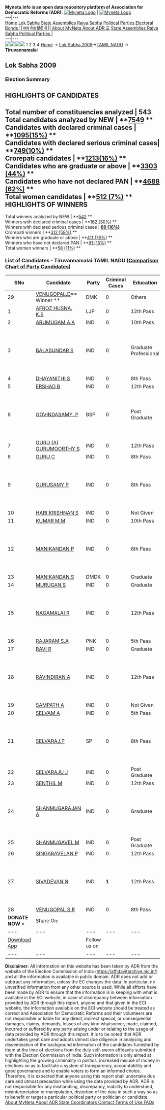 **Myneta.info is an open data repository platform of Association for Democratic Reforms (ADR).**
[![Myneta Logo](https://www.myneta.info/lib/img/myneta-logo.png)](https://www.myneta.info/) | [![Myneta Logo](https://www.myneta.info/lib/img/adr-logo.png)](https://adrindia.org)  
---|---  
[Home](https://www.myneta.info/) [Lok Sabha](https://www.myneta.info/#ls "Lok Sabha") [ State Assemblies ](https://www.myneta.info/#sa "State Assemblies") [Rajya Sabha](https://www.myneta.info/#rs "Rajya Sabha") [Political Parties ](https://www.myneta.info/party "Political Parties") [ Electoral Bonds ](https://www.myneta.info/electoral_bonds "Electoral Bonds") [ || माय नेता हिंदी में || ](https://translate.google.co.in/translate?prev=hp&hl=en&js=y&u=www.myneta.info&sl=en&tl=hi&history_state0=) [ About MyNeta ](https://adrindia.org/content/about-myneta) [ About ADR ](https://adrindia.org/about-adr/who-we-are) [☰](javascript:void\(0\))
[ State Assemblies ](https://www.myneta.info/#sa "State Assemblies") [ Rajya Sabha ](https://www.myneta.info/#rs "Rajya Sabha") [ Political Parties ](https://www.myneta.info/party "Political Parties")
|   
---|---  
![](https://www.myneta.info/lib/img/banner/banner-1.png)![](https://www.myneta.info/lib/img/banner/banner-2.png)![](https://www.myneta.info/lib/img/banner/banner-3.png)![](https://www.myneta.info/lib/img/banner/banner-4.png)
1  2  3  4 
[Home](https://www.myneta.info/) → [Lok Sabha 2009](https://www.myneta.info/ls2009/)→[TAMIL NADU](https://www.myneta.info/ls2009/index.php?action=show_constituencies&state_id=22) → **Tiruvannamalai**
### 
## Lok Sabha 2009
###  Election Summary 
HIGHLIGHTS OF CANDIDATES  
---  
Total number of constituencies analyzed |  543   
Total candidates analyzed by NEW | **[7549](https://www.myneta.info/ls2009/index.php?action=summary&subAction=candidates_analyzed&sort=candidate#summary) **  
Candidates with declared criminal cases | **[1095(15%)](https://www.myneta.info/ls2009/index.php?action=summary&subAction=crime&sort=candidate#summary) **  
Candidates with declared serious criminal cases| **[749(10%)](https://www.myneta.info/ls2009/index.php?action=summary&subAction=serious_crime&sort=candidate#summary) **  
Crorepati candidates | **[1213(16%)](https://www.myneta.info/ls2009/index.php?action=summary&subAction=crorepati&sort=candidate#summary) **  
Candidates who are graduate or above | **[3303 (44%)](https://www.myneta.info/ls2009/index.php?action=summary&subAction=education&sort=candidate#summary) **  
Candidates who have not declared PAN | **[4688 (62%)](https://www.myneta.info/ls2009/index.php?action=summary&subAction=without_pan&sort=candidate#summary) **  
Total women candidates | **[512 (7%)](https://www.myneta.info/ls2009/index.php?action=summary&subAction=women_candidate&sort=candidate#summary) **  
HIGHLIGHTS OF WINNERS  
---  
Total winners analyzed by NEW | **[542](https://www.myneta.info/ls2009/index.php?action=summary&subAction=winner_analyzed&sort=candidate#summary) **  
Winners with declared criminal cases | **[162 (30%)](https://www.myneta.info/ls2009/index.php?action=summary&subAction=winner_crime&sort=candidate#summary) **  
Winners with declared serious criminal cases | **[89 (16%)](https://www.myneta.info/ls2009/index.php?action=summary&subAction=winner_serious_crime&sort=candidate#summary)**  
Crorepati winners | **[312 (58%)](https://www.myneta.info/ls2009/index.php?action=summary&subAction=winner_crorepati&sort=candidate#summary) **  
Winners who are graduate or above | **[411 (76%)](https://www.myneta.info/ls2009/index.php?action=summary&subAction=winner_education&sort=candidate#summary) **  
Winners who have not declared PAN | **[81 (15%)](https://www.myneta.info/ls2009/index.php?action=summary&subAction=winner_without_pan&sort=candidate#summary) **  
Total women winners | **[58 (11%)](https://www.myneta.info/ls2009/index.php?action=summary&subAction=winner_women&sort=candidate#summary) **  
### List of Candidates - Tiruvannamalai:TAMIL NADU ([Comparison Chart of Party Candidates](https://www.myneta.info/ls2009/comparisonchart.php?constituency_id=483))
SNo | Candidate| Party| Criminal Cases| Education| Age| Total Assets| Liabilities  
---|---|---|---|---|---|---|---  
29  | [VENUGOPAL.D](https://www.myneta.info/ls2009/candidate.php?candidate_id=8363)** Winner ** | DMK | 0 | Others| 73 | Rs 5,70,10,000 ~ 5 Crore+ | Rs 15,38,546 ~ 15 Lacs+  
1  | [AFROZ HUSNA. K.S](https://www.myneta.info/ls2009/candidate.php?candidate_id=8364) | LJP | 0 | 12th Pass| 38 | Rs 4,47,831 ~ 4 Lacs+ | Rs 83,203 ~ 83 Thou+  
2  | [ARUMUGAM A.A](https://www.myneta.info/ls2009/candidate.php?candidate_id=8368) | IND | 0 | 10th Pass| 31 | Rs 60,95,500 ~ 60 Lacs+ | Rs 0 ~   
3  | [BALASUNDAR S](https://www.myneta.info/ls2009/candidate.php?candidate_id=8385) | IND | 0 | Graduate Professional| 33 | ![](https://myneta.info/image_v2.php?myneta_folder=ls2009&candidate_id=8385&col=ta) | ![](https://myneta.info/image_v2.php?myneta_folder=ls2009&candidate_id=8385&col=lia)  
4  | [DHAYANITHI S](https://www.myneta.info/ls2009/candidate.php?candidate_id=8383) | IND | 0 | 8th Pass| 29 | Rs 50,000 ~ 50 Thou+ | Rs 0 ~   
5  | [ERSHAD B](https://www.myneta.info/ls2009/candidate.php?candidate_id=8370) | IND | 0 | 12th Pass| 34 | Rs 20,000 ~ 20 Thou+ | Rs 0 ~   
6  | [GOVINDASAMY. P](https://www.myneta.info/ls2009/candidate.php?candidate_id=8362) | BSP | 0 | Post Graduate| 62 | ![](https://myneta.info/image_v2.php?myneta_folder=ls2009&candidate_id=8362&col=ta) | ![](https://myneta.info/image_v2.php?myneta_folder=ls2009&candidate_id=8362&col=lia)  
7  | [GURU (A) GURUMOORTHY S](https://www.myneta.info/ls2009/candidate.php?candidate_id=8374) | IND | 0 | 12th Pass| 31 | Rs 18,500 ~ 18 Thou+ | Rs 0 ~   
8  | [GURU C](https://www.myneta.info/ls2009/candidate.php?candidate_id=8372) | IND | 0 | 8th Pass| 32 | Rs 3,02,000 ~ 3 Lacs+ | Rs 0 ~   
9  | [GURUSAMY P](https://www.myneta.info/ls2009/candidate.php?candidate_id=8373) | IND | 0 | 8th Pass| 61 | ![](https://myneta.info/image_v2.php?myneta_folder=ls2009&candidate_id=8373&col=ta) | ![](https://myneta.info/image_v2.php?myneta_folder=ls2009&candidate_id=8373&col=lia)  
10  | [HARI KRISHNAN S](https://www.myneta.info/ls2009/candidate.php?candidate_id=8390) | IND | 0 | Not Given| 41 | Rs 2,01,000 ~ 2 Lacs+ | Rs 0 ~   
11  | [KUMAR M.M](https://www.myneta.info/ls2009/candidate.php?candidate_id=8371) | IND | 0 | 10th Pass| 55 | Nil | Rs 0 ~   
12  | [MANIKANDAN P](https://www.myneta.info/ls2009/candidate.php?candidate_id=8386) | IND | 0 | 8th Pass| 30 | ![](https://myneta.info/image_v2.php?myneta_folder=ls2009&candidate_id=8386&col=ta) | ![](https://myneta.info/image_v2.php?myneta_folder=ls2009&candidate_id=8386&col=lia)  
13  | [MANIKANDAN.S](https://www.myneta.info/ls2009/candidate.php?candidate_id=8366) | DMDK | 0 | Graduate| 29 | Rs 10,06,447 ~ 10 Lacs+ | Rs 1,63,246 ~ 1 Lacs+  
14  | [MURUGAN S](https://www.myneta.info/ls2009/candidate.php?candidate_id=8387) | IND | 0 | Graduate| 36 | Rs 3,35,000 ~ 3 Lacs+ | Rs 0 ~   
15  | [NAGAMALAI R](https://www.myneta.info/ls2009/candidate.php?candidate_id=8384) | IND | 0 | 12th Pass| 32 | ![](https://myneta.info/image_v2.php?myneta_folder=ls2009&candidate_id=8384&col=ta) | ![](https://myneta.info/image_v2.php?myneta_folder=ls2009&candidate_id=8384&col=lia)  
16  | [RAJARAM S.A](https://www.myneta.info/ls2009/candidate.php?candidate_id=8367) | PNK | 0 | 5th Pass| 39 | Nil | Rs 0 ~   
17  | [RAVI R](https://www.myneta.info/ls2009/candidate.php?candidate_id=8369) | IND | 0 | Graduate| 37 | Rs 20,000 ~ 20 Thou+ | Rs 0 ~   
18  | [RAVINDIRAN A](https://www.myneta.info/ls2009/candidate.php?candidate_id=8388) | IND | 0 | 12th Pass| 37 | ![](https://myneta.info/image_v2.php?myneta_folder=ls2009&candidate_id=8388&col=ta) | ![](https://myneta.info/image_v2.php?myneta_folder=ls2009&candidate_id=8388&col=lia)  
19  | [SAMPATH A](https://www.myneta.info/ls2009/candidate.php?candidate_id=8377) | IND | 0 | Not Given| 39 | Rs 5,000 ~ 5 Thou+ | Rs 0 ~   
20  | [SELVAM A](https://www.myneta.info/ls2009/candidate.php?candidate_id=8381) | IND | 0 | 5th Pass| 33 | Rs 1,10,000 ~ 1 Lacs+ | Rs 0 ~   
21  | [SELVARAJ.P](https://www.myneta.info/ls2009/candidate.php?candidate_id=8365) | SP | 0 | 8th Pass| 61 | ![](https://myneta.info/image_v2.php?myneta_folder=ls2009&candidate_id=8365&col=ta) | ![](https://myneta.info/image_v2.php?myneta_folder=ls2009&candidate_id=8365&col=lia)  
22  | [SELVARAJU J](https://www.myneta.info/ls2009/candidate.php?candidate_id=8382) | IND | 0 | Post Graduate| 26 | Rs 1,40,000 ~ 1 Lacs+ | Rs 0 ~   
23  | [SENTHIL M](https://www.myneta.info/ls2009/candidate.php?candidate_id=8380) | IND | 0 | 12th Pass| 29 | Rs 30,000 ~ 30 Thou+ | Rs 0 ~   
24  | [SHANMUGARAJAN A](https://www.myneta.info/ls2009/candidate.php?candidate_id=8375) | IND | 0 | Graduate| 44 | ![](https://myneta.info/image_v2.php?myneta_folder=ls2009&candidate_id=8375&col=ta) | ![](https://myneta.info/image_v2.php?myneta_folder=ls2009&candidate_id=8375&col=lia)  
25  | [SHANMUGAVEL M](https://www.myneta.info/ls2009/candidate.php?candidate_id=8376) | IND | 0 | Post Graduate| 33 | Rs 1,30,000 ~ 1 Lacs+ | Rs 0 ~   
26  | [SINGARAVELAN P](https://www.myneta.info/ls2009/candidate.php?candidate_id=8378) | IND | 0 | 12th Pass| 28 | Rs 1,23,990 ~ 1 Lacs+ | Rs 1,152 ~ 1 Thou+  
27  | [SIVADEVAN N](https://www.myneta.info/ls2009/candidate.php?candidate_id=8379) | IND | **1** | 12th Pass| 28 | ![](https://myneta.info/image_v2.php?myneta_folder=ls2009&candidate_id=8379&col=ta) | ![](https://myneta.info/image_v2.php?myneta_folder=ls2009&candidate_id=8379&col=lia)  
28  | [VENUGOPAL S.R](https://www.myneta.info/ls2009/candidate.php?candidate_id=8389) | IND | 0 | 8th Pass| 38 | Rs 35,000 ~ 35 Thou+ | Rs 0 ~   
|  **DONATE NOW** × |  Share On:  | [](https://api.whatsapp.com/send?text=https%3A%2F%2Fmyneta.info%2Fpunjab2022%2Findex.php%3Faction%3Dshow_constituencies%26state_id%3D19) | [](https://www.facebook.com/sharer/sharer.php?u=https%3A%2F%2Fmyneta.info%2Fpunjab2022%2Findex.php%3Faction%3Dshow_constituencies%26state_id%3D19) | [](https://twitter.com/share?url=https%3A%2F%2Fmyneta.info%2Fpunjab2022%2Findex.php%3Faction%3Dshow_constituencies%26state_id%3D19)  
---|---|---|---|---  
| [ Download App ](https://play.google.com/store/apps/details?id=com.webrosoft.myneta1&pcampaignid=pcampaignidMKT-Other-global-all-co-prtnr-py-PartBadge-Mar2515-1) | [](https://play.google.com/store/apps/details?id=com.webrosoft.myneta1&pcampaignid=pcampaignidMKT-Other-global-all-co-prtnr-py-PartBadge-Mar2515-1) |  Follow us on  | [](https://www.facebook.com/adrindia.org/) | [](https://twitter.com/adrspeaks) | [](https://groups.google.com/g/national-election-watch?hl=en&pli=1) | [](https://www.instagram.com/adrspeaks/) | [](https://www.youtube.com/user/adrspeaks) | [](https://sharechat.com/profile/adrspeaks)  
---|---|---|---|---|---|---|---|---  
**Disclaimer:** All information on this website has been taken by ADR from the website of the Election Commission of India (https://affidavitarchive.nic.in/) and all the information is available in public domain. ADR does not add or subtract any information, unless the EC changes the data. In particular, no unverified information from any other source is used. While all efforts have been made by ADR to ensure that the information is in keeping with what is available in the ECI website, in case of discrepancy between information provided by ADR through this report, anyone and that given in the ECI website, the information available on the ECI website should be treated as correct and Association for Democratic Reforms and their volunteers are not responsible or liable for any direct, indirect special, or consequential damages, claims, demands, losses of any kind whatsoever, made, claimed, incurred or suffered by any party arising under or relating to the usage of data provided by ADR through this report. It is to be noted that ADR undertakes great care and adopts utmost due diligence in analysing and dissemination of the background information of the candidates furnished by them at the time of elections from the duly self-sworn affidavits submitted with the Election Commission of India. Such information is only aimed at highlighting the growing criminality in politics, increased misuse of money in elections so as to facilitate a system of transparency, accountability and good governance and to enable voters to form an informed choice. Therefore, it is expected that anyone using this report shall undertake due care and utmost precaution while using the data provided by ADR. ADR is not responsible for any mishandling, discrepancy, inability to understand, misinterpretation or manipulation, distortion of the data in such a way so as to benefit or target a particular political party or politician or candidate. 
[ About MyNeta ](https://adrindia.org/content/about-myneta) [ About ADR ](https://adrindia.org/about-adr/who-we-are) [ State Coordinators ](https://adrindia.org/about-adr/state-coordinators) [ Contact ](https://adrindia.org/contact-us) [ Terms of Use ](https://adrindia.org/content/adr-terms-use) [ FAQs ](https://adrindia.org/content/faqs)
